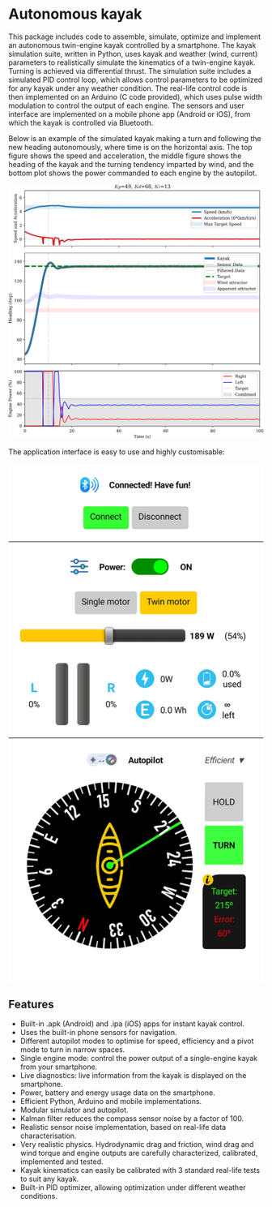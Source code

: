 # Autonomous kayak

This package includes code to assemble, simulate, optimize and implement an autonomous twin-engine kayak controlled by a smartphone. The kayak simulation suite, written in Python, uses kayak and weather (wind, current) parameters to realistically simulate the kinematics of a twin-engine kayak. Turning is achieved via differential thrust. The simulation suite includes a simulated PID control loop, which allows control parameters to be optimized for any kayak under any weather condition. The real-life control code is then implemented on an Arduino (C code provided), which uses pulse width modulation to control the output of each engine. The sensors and user interface are implemented on a mobile phone app (Android or iOS), from which the kayak is controlled via Bluetooth.

Below is an example of the simulated kayak making a turn and following the new heading autonomously, where time is on the horizontal axis. The top figure shows the speed and acceleration, the middle figure shows the heading of the kayak and the turning tendency imparted by wind, and the bottom plot shows the power commanded to each engine by the autopilot.

![Kayak Simulated Control Demo](./examples/simulator_example.png)

The application interface is easy to use and highly customisable:

![Kayak App Preview](./examples/app.jpg)

## Features

- Built-in .apk (Android) and .ipa (iOS) apps for instant kayak control.
- Uses the built-in phone sensors for navigation.
- Different autopilot modes to optimise for speed, efficiency and a pivot mode to turn in narrow spaces.
- Single engine mode: control the power output of a single-engine kayak from your smartphone.
- Live diagnostics: live information from the kayak is displayed on the smartphone.
- Power, battery and energy usage data on the smartphone.
- Efficient Python, Arduino and mobile implementations.
- Modular simulator and autopilot.
- Kalman filter reduces the compass sensor noise by a factor of 100.
- Realistic sensor noise implementation, based on real-life data characterisation.
- Very realistic physics. Hydrodynamic drag and friction, wind drag and wind torque and engine outputs are carefully characterized, calibrated, implemented and tested.
- Kayak kinematics can easily be calibrated with 3 standard real-life tests to suit any kayak.
- Built-in PID optimizer, allowing optimization under different weather conditions.
